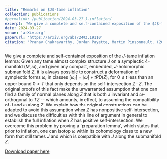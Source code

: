 ```yaml
---
title: "Remarks on $J$-tame inflation"
collection: publications
#permalink: /publication/2024-03-27-J-inflation/
excerpt: 'We give a complete and self-contained exposition of the $J$-tame inflation lemma: Given any tame almost complex structure $J$ on a symplectic 4-manifold $(M,\omega)$, and given any compact, embedded, $J$-holomorphic submanifold $Z$, it is always possible to construct a deformation of symplectic forms $\omega_t$ in classes $[\omega_t]=[\omega]+tPD(Z)$, for $0\leq t$ less than an upper bound $0<T$ that only depends on the self-intersection $Z\cdot Z$.'
date: 2024-03-27
venue: 'arXiv.org'
paperurl: 'https://arxiv.org/abs/2403.19110'
citation: 'Pranav Chakravarthy, Jordan Payette, Martin Pinsonnault. (2024). &quot;Remarks on $J$-tame inflation.&quot; <i>arXiv:2403.19110</i>.'
---
```

We give a complete and self-contained exposition of the $J$-tame inflation lemma: Given any tame almost complex structure $J$ on a symplectic 4-manifold $(M,\omega)$, and given any compact, embedded, $J$-holomorphic submanifold $Z$, it is always possible to construct a deformation of symplectic forms $\omega_t$ in classes $[\omega_t]=[\omega]+tPD(Z)$, for $0\leq t$ less than an upper bound $0<T$ that only depends on the self-intersection $Z\cdot Z$. The original proofs of this fact make the unwarranted assumption that one can find a family of normal planes along $Z$ that is both $J$ invariant and $\omega$-orthogonal to $TZ$ -- which amounts, in effect, to assuming the compatibility of $J$ and $\omega$ along $Z$. We explain how the original constructions can be adapted to avoid this assumption when $Z$ has nonpositive self-intersection, and we discuss the difficulties with this line of argument in general to establish the full inflation when $Z$ has positive self-intersection. We overcome this problem by proving a `preparation lemma', which states that prior to inflation, one can isotop $\omega$ within its cohomology class to a new form that still tames $J$ and which is compatible with $J$ along the submanifold $Z$.

[Download paper here](https://arxiv.org/abs/2403.19110)
